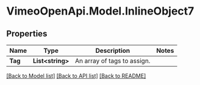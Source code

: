 # VimeoOpenApi.Model.InlineObject7
## Properties

Name | Type | Description | Notes
------------ | ------------- | ------------- | -------------
**Tag** | **List&lt;string&gt;** | An array of tags to assign. | 

[[Back to Model list]](../README.md#documentation-for-models) [[Back to API list]](../README.md#documentation-for-api-endpoints) [[Back to README]](../README.md)


